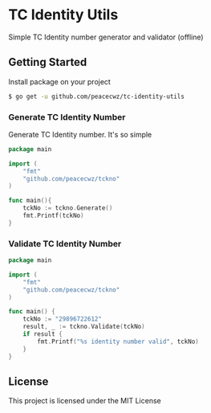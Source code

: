 # TC Identity Utils
Simple TC Identity number generator and validator (offline)

## Getting Started

Install package on your project 

```sh
$ go get -u github.com/peacecwz/tc-identity-utils
```

### Generate TC Identity Number

Generate TC Identity number. It's so simple

```go
package main

import (
	"fmt"
    "github.com/peacecwz/tckno"
)

func main(){
    tckNo := tckno.Generate()
	fmt.Printf(tckNo)
}
```

### Validate TC Identity Number

```go
package main

import (
	"fmt"
	"github.com/peacecwz/tckno"
)

func main() {
    tckNo := "29896722612"
    result, _ := tckno.Validate(tckNo)
    if result {
        fmt.Printf("%s identity number valid", tckNo)
    }
}
```

## License

This project is licensed under the MIT License

